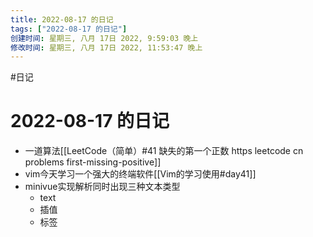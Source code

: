 ```yaml
---
title: 2022-08-17 的日记
tags: ["2022-08-17 的日记"]
创建时间: 星期三, 八月 17日 2022, 9:59:03 晚上
修改时间: 星期三, 八月 17日 2022, 11:53:47 晚上
---
```

#日记

# 2022-08-17 的日记

- 一道算法[[LeetCode（简单）#41 缺失的第一个正数 https leetcode cn problems first-missing-positive]]
- vim今天学习一个强大的终端软件[[Vim的学习使用#day41]]
- minivue实现解析同时出现三种文本类型
	- text
	- 插值
	- 标签